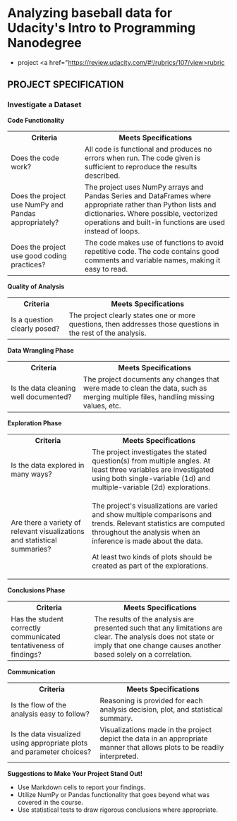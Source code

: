 <h1>Analyzing baseball data for Udacity's Intro to Programming Nanodegree</h1>

- project <a href="https://review.udacity.com/#!/rubrics/107/view>rubric</a>

<h2>PROJECT SPECIFICATION</h2>
<h3>Investigate a Dataset</h3>

<b>Code Functionality</b>
<table style="width:100%">
  <tr>
    <th>Criteria</th>
    <th>Meets Specifications</th> 
  </tr>
  <tr>
    <td>Does the code work?</td>
    <td>All code is functional and produces no errors when run. The code given is sufficient to reproduce the results described.</td> 
  </tr>
  <tr>
    <td>Does the project use NumPy and Pandas appropriately?</td>
    <td>The project uses NumPy arrays and Pandas Series and DataFrames where appropriate rather than Python lists and dictionaries. Where possible, vectorized operations and built-in functions are used instead of loops.</td> 
  </tr>
  <tr>
    <td>Does the project use good coding practices?</td>
    <td>The code makes use of functions to avoid repetitive code. The code contains good comments and variable names, making it easy to read.</td> 
  </tr>
</table>

<b>Quality of Analysis</b>

<table style="width:100%">
  <tr>
    <th>Criteria</th>
    <th>Meets Specifications</th> 
  </tr>
  <tr>
    <td>Is a question clearly posed?</td>
    <td>The project clearly states one or more questions, then addresses those questions in the rest of the analysis.</td> 
  </tr>
</table>

<b>Data Wrangling Phase</b>

<table style="width:100%">
  <tr>
    <th>Criteria</th>
    <th>Meets Specifications</th> 
  </tr>
  <tr>
    <td>Is the data cleaning well documented?</td>
    <td>The project documents any changes that were made to clean the data, such as merging multiple files, handling missing values, etc.</td> 
  </tr>
</table>

<b>Exploration Phase</b>

<table style="width:100%">
  <tr>
    <th>Criteria</th>
    <th>Meets Specifications</th> 
  </tr>
  <tr>
    <td>Is the data explored in many ways?</td>
    <td>The project investigates the stated question(s) from multiple angles. At least three variables are investigated using both single-variable (1d) and multiple-variable (2d) explorations.</td> 
  </tr>
  <tr>
    <td>Are there a variety of relevant visualizations and statistical summaries?</td>
    <td><p>The project's visualizations are varied and show multiple comparisons and trends. Relevant statistics are computed throughout the analysis when an inference is made about the data.</p><p>At least two kinds of plots should be created as part of the explorations.</p></td> 
  </tr>
</table>

<b>Conclusions Phase</b>

<table style="width:100%">
  <tr>
    <th>Criteria</th>
    <th>Meets Specifications</th> 
  </tr>
  <tr>
    <td>Has the student correctly communicated tentativeness of findings?</td>
    <td>The results of the analysis are presented such that any limitations are clear. The analysis does not state or imply that one change causes another based solely on a correlation.</td> 
  </tr>
</table>

<b>Communication</b>

<table style="width:100%">
  <tr>
    <th>Criteria</th>
    <th>Meets Specifications</th> 
  </tr>
  <tr>
    <td>Is the flow of the analysis easy to follow?</td>
    <td>Reasoning is provided for each analysis decision, plot, and statistical summary.</td> 
  </tr>
  <tr>
    <td>Is the data visualized using appropriate plots and parameter choices?</td>
    <td>Visualizations made in the project depict the data in an appropriate manner that allows plots to be readily interpreted.</td> 
  </tr>
</table>

<b>Suggestions to Make Your Project Stand Out!</b>
* Use Markdown cells to report your findings.
* Utilize NumPy or Pandas functionality that goes beyond what was covered in the course.
* Use statistical tests to draw rigorous conclusions where appropriate.
